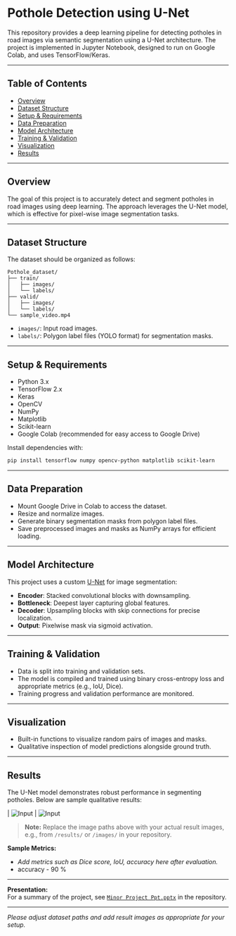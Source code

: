 # Pothole Detection using U-Net

This repository provides a deep learning pipeline for detecting potholes in road images via semantic segmentation using a U-Net architecture. The project is implemented in Jupyter Notebook, designed to run on Google Colab, and uses TensorFlow/Keras.

---

## Table of Contents

- [Overview](#overview)
- [Dataset Structure](#dataset-structure)
- [Setup & Requirements](#setup--requirements)
- [Data Preparation](#data-preparation)
- [Model Architecture](#model-architecture)
- [Training & Validation](#training--validation)
- [Visualization](#visualization)
- [Results](#results)


---

## Overview

The goal of this project is to accurately detect and segment potholes in road images using deep learning. The approach leverages the U-Net model, which is effective for pixel-wise image segmentation tasks.

---

## Dataset Structure

The dataset should be organized as follows:

```
Pothole_dataset/
├── train/
│   ├── images/
│   └── labels/
├── valid/
│   ├── images/
│   └── labels/
└── sample_video.mp4
```
- `images/`: Input road images.
- `labels/`: Polygon label files (YOLO format) for segmentation masks.

---

## Setup & Requirements

- Python 3.x
- TensorFlow 2.x
- Keras
- OpenCV
- NumPy
- Matplotlib
- Scikit-learn
- Google Colab (recommended for easy access to Google Drive)

Install dependencies with:

```bash
pip install tensorflow numpy opencv-python matplotlib scikit-learn
```

---

## Data Preparation

- Mount Google Drive in Colab to access the dataset.
- Resize and normalize images.
- Generate binary segmentation masks from polygon label files.
- Save preprocessed images and masks as NumPy arrays for efficient loading.

---

## Model Architecture

This project uses a custom [U-Net](https://medium.com/analytics-vidhya/what-is-unet-157314c87634) for image segmentation:
- **Encoder**: Stacked convolutional blocks with downsampling.
- **Bottleneck**: Deepest layer capturing global features.
- **Decoder**: Upsampling blocks with skip connections for precise localization.
- **Output**: Pixelwise mask via sigmoid activation.

---

## Training & Validation

- Data is split into training and validation sets.
- The model is compiled and trained using binary cross-entropy loss and appropriate metrics (e.g., IoU, Dice).
- Training progress and validation performance are monitored.

---

## Visualization

- Built-in functions to visualize random pairs of images and masks.
- Qualitative inspection of model predictions alongside ground truth.

---

## Results

The U-Net model demonstrates robust performance in segmenting potholes. Below are sample qualitative results:

| ![Input](Results/image_1.jpg) 
| ![Input](Results/image_2.jpg) 


> **Note:** Replace the image paths above with your actual result images, e.g., from `/results/` or `/images/` in your repository.

**Sample Metrics:**  
- *Add metrics such as Dice score, IoU, accuracy here after evaluation.*
- accuracy - 90 %

---

**Presentation:**  
For a summary of the project, see [`Minor Project Ppt.pptx`](Minor%20Project%20Ppt.pptx) in the repository.

---

*Please adjust dataset paths and add result images as appropriate for your setup.*
